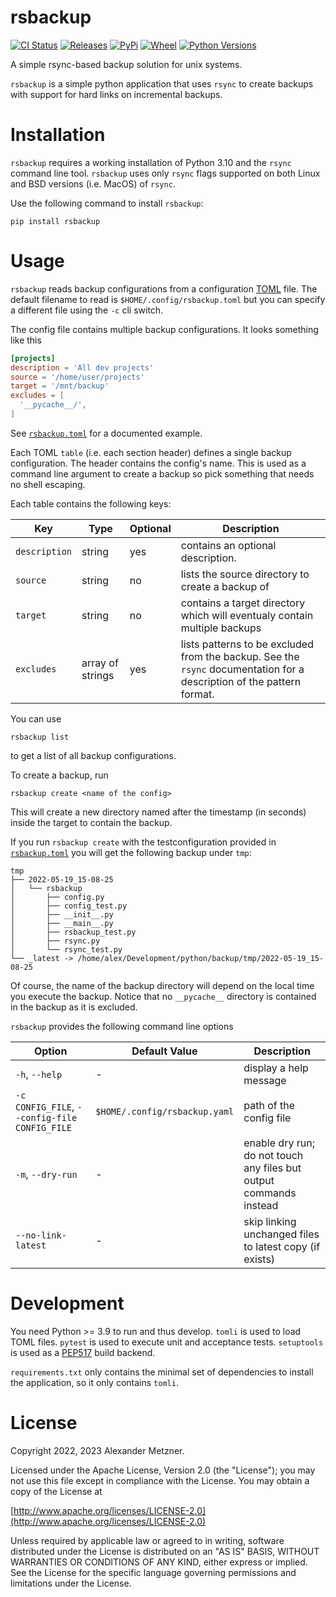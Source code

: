 # rsbackup

[![CI Status](https://github.com/halimath/rsbackup/workflows/CI/badge.svg)](https://github.com/halimath/rsbackup/actions/workflows/ci.yaml)
[![Releases](https://img.shields.io/github/v/release/halimath/rsbackup.svg)](https://github.com/halimath/rsbackup/releases)
[![PyPi](https://img.shields.io/pypi/v/rsbackup.svg)](https://pypi.org/project/rsbackup/)
[![Wheel](https://img.shields.io/pypi/wheel/rsbackup.svg)](https://pypi.org/project/rsbackup/)
[![Python Versions](https://img.shields.io/pypi/pyversions/rsbackup.svg)](https://pypi.org/project/rsbackup/)

A simple rsync-based backup solution for unix systems.

`rsbackup` is a simple python application that uses `rsync` to create backups with support for hard links on
incremental backups.

# Installation

`rsbackup` requires a working installation of Python 3.10 and the `rsync` command line tool. `rsbackup` uses only `rsync` flags
supported on both Linux and BSD versions (i.e. MacOS) of `rsync`.

Use the following command to install `rsbackup`:

```shell
pip install rsbackup
```

# Usage

`rsbackup` reads backup configurations from a configuration [TOML](https://toml.io/en/) file. The default 
filename to read is `$HOME/.config/rsbackup.toml` but you can specify a different file using the `-c` cli 
switch.

The config file contains multiple backup configurations. It looks something like this

```toml
[projects]
description = 'All dev projects'
source = '/home/user/projects'
target = '/mnt/backup'
excludes = [
  '__pycache__/',
]
```

See [`rsbackup.toml`](./rsbackup.toml) for a documented example.

Each TOML `table` (i.e. each section header) defines a single backup configuration. The header contains
the config's name. This is used as a command line argument to create a backup so pick something that needs no
shell escaping.

Each table contains the following keys:

Key | Type | Optional | Description
-- | -- | -- | --
`description` | string | yes | contains an optional description.
`source` | string | no | lists the source directory to create a backup of
`target` | string | no | contains a target directory which will eventualy contain multiple backups
`excludes` | array of strings | yes | lists patterns to be excluded from the backup. See the `rsync` documentation for a description of the pattern format.

You can use

```shell
rsbackup list
```

to get a list of all backup configurations.

To create a backup, run

```shell
rsbackup create <name of the config>
```

This will create a new directory named after the timestamp (in seconds) inside the target to contain the
backup. 

If you run `rsbackup create` with the testconfiguration provided in [`rsbackup.toml`](./rsbackup.toml) you
will get the following backup under `tmp`:

```
tmp
├── 2022-05-19_15-08-25
│   └── rsbackup
│       ├── config.py
│       ├── config_test.py
│       ├── __init__.py
│       ├── __main__.py
│       ├── rsbackup_test.py
│       ├── rsync.py
│       └── rsync_test.py
└── _latest -> /home/alex/Development/python/backup/tmp/2022-05-19_15-08-25
```

Of course, the name of the backup directory will depend on the local time you execute the backup. Notice that
no `__pycache__` directory is contained in the backup as it is excluded. 

`rsbackup` provides the following command line options

Option | Default Value | Description
-- | -- | --
`-h`, `--help` | - | display a help message
`-c CONFIG_FILE`, `--config-file CONFIG_FILE` | `$HOME/.config/rsbackup.yaml` | path of the config file
`-m`, `--dry-run` | - |  enable dry run; do not touch any files but output commands instead
`--no-link-latest` | - | skip linking unchanged files to latest copy (if exists)

# Development

You need Python >= 3.9 to run and thus develop. `tomli` is used to load TOML files. `pytest` is used to 
execute unit and acceptance tests. `setuptools` is used as a [PEP517](https://peps.python.org/pep-0517/)
build backend. 

`requirements.txt` only contains the minimal set of dependencies to install the application, so it only 
contains `tomli`.

# License

Copyright 2022, 2023 Alexander Metzner.

Licensed under the Apache License, Version 2.0 (the "License");
you may not use this file except in compliance with the License.
You may obtain a copy of the License at

[http://www.apache.org/licenses/LICENSE-2.0](http://www.apache.org/licenses/LICENSE-2.0)

Unless required by applicable law or agreed to in writing, software
distributed under the License is distributed on an "AS IS" BASIS,
WITHOUT WARRANTIES OR CONDITIONS OF ANY KIND, either express or implied.
See the License for the specific language governing permissions and
limitations under the License.
